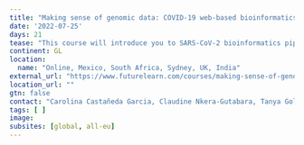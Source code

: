 ```yaml
---
title: "Making sense of genomic data: COVID-19 web-based bioinformatics"
date: '2022-07-25'
days: 21
tease: "This course will introduce you to SARS-CoV-2 bioinformatics pipelines. Learn how to use the web-based tool Galaxy for bioinformatics analyses, including how to input and process data, build a pipeline, and use existing workflows."
continent: GL
location:
  name: "Online, Mexico, South Africa, Sydney, UK, India"
external_url: "https://www.futurelearn.com/courses/making-sense-of-genomic-data-covid-19-web-based-bioinformatics"
location_url: ""
gtn: false
contact: "Carolina Castañeda Garcia, Claudine Nkera-Gutabara, Tanya Golubchik, Tracey Calvert-Joshua, Varun Shamanna"
tags: [ ]
image: 
subsites: [global, all-eu]
---
```

